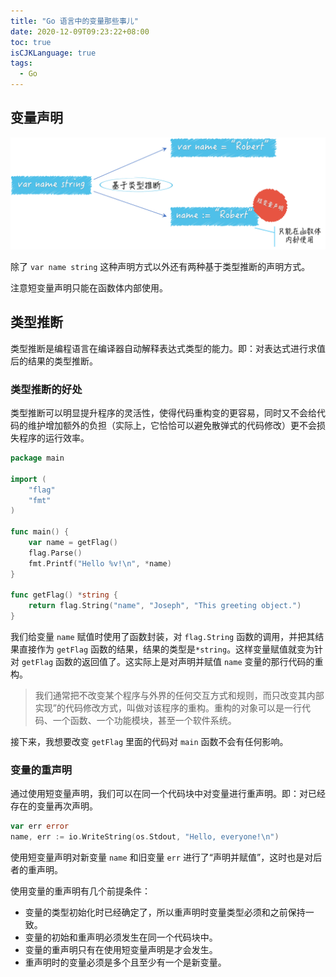 ```yaml
---
title: "Go 语言中的变量那些事儿"
date: 2020-12-09T09:23:22+08:00
toc: true
isCJKLanguage: true
tags: 
  - Go
---
```


## 变量声明

![](./image/b7d73fdce13a3a5f2d56d0b95f2c8cbc.png)

除了 `var name string` 这种声明方式以外还有两种基于类型推断的声明方式。

注意短变量声明只能在函数体内部使用。

## 类型推断

类型推断是编程语言在编译器自动解释表达式类型的能力。即：对表达式进行求值后的结果的类型推断。

### 类型推断的好处

类型推断可以明显提升程序的灵活性，使得代码重构变的更容易，同时又不会给代码的维护增加额外的负担（实际上，它恰恰可以避免散弹式的代码修改）更不会损失程序的运行效率。

```go
package main

import (
	"flag"
	"fmt"
)

func main() {
	var name = getFlag()
	flag.Parse()
	fmt.Printf("Hello %v!\n", *name)
}

func getFlag() *string {
	return flag.String("name", "Joseph", "This greeting object.")
}
```

我们给变量 `name` 赋值时使用了函数封装，对 `flag.String` 函数的调用，并把其结果直接作为 `getFlag` 函数的结果，结果的类型是`*string`。这样变量赋值就变为针对 ``getFlag`` 函数的返回值了。这实际上是对声明并赋值 `name` 变量的那行代码的重构。

> 我们通常把不改变某个程序与外界的任何交互方式和规则，而只改变其内部实现”的代码修改方式，叫做对该程序的重构。重构的对象可以是一行代码、一个函数、一个功能模块，甚至一个软件系统。

接下来，我想要改变 `getFlag` 里面的代码对 `main` 函数不会有任何影响。

### 变量的重声明

通过使用短变量声明，我们可以在同一个代码块中对变量进行重声明。即：对已经存在的变量再次声明。

```go
var err error
name, err := io.WriteString(os.Stdout, "Hello, everyone!\n")
```

使用短变量声明对新变量 `name` 和旧变量 `err` 进行了“声明并赋值”，这时也是对后者的重声明。

使用变量的重声明有几个前提条件：

- 变量的类型初始化时已经确定了，所以重声明时变量类型必须和之前保持一致。
- 变量的初始和重声明必须发生在同一个代码块中。
- 变量的重声明只有在使用短变量声明是才会发生。
- 重声明时的变量必须是多个且至少有一个是新变量。
